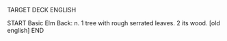 TARGET DECK
ENGLISH

START
Basic
Elm
Back: n. 1 tree with rough serrated leaves. 2 its wood. [old english]
END
